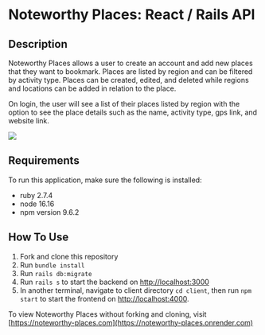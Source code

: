 # Noteworthy Places: React / Rails API

## Description

Noteworthy Places allows a user to create an account and add new places that they want to bookmark. Places are listed by region and can be filtered by activity type. Places can be created, edited, and deleted while regions and locations can be added in relation to the place. 

On login, the user will see a list of their places listed by region with the option to see the place details such as the name, activity type, gps link, and website link.

![](SitterRating.gif)

## Requirements

To run this application, make sure the following is installed:
- ruby 2.7.4
- node 16.16
- npm version 9.6.2

## How To Use

1. Fork and clone this repository
2. Run `bundle install`
3. Run `rails db:migrate`
4. Run `rails s` to start the backend on [http://localhost:3000](http://localhost:3000)
5. In another terminal, navigate to client directory `cd client`, then run `npm start` to start the frontend on [http://localhost:4000](http://localhost:4000).

To view Noteworthy Places without forking and cloning, visit [https://noteworthy-places.com](https://noteworthy-places.onrender.com)